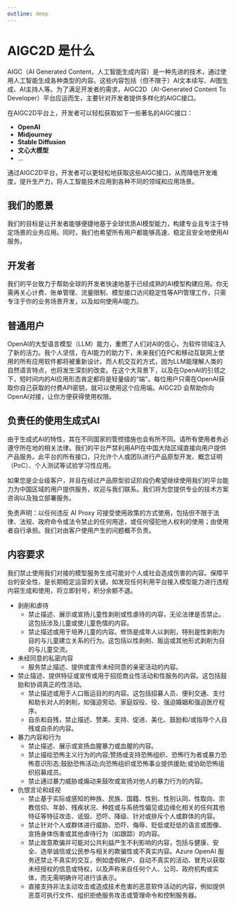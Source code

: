 ```yaml
---
outline: deep
---
```


# AIGC2D 是什么

AIGC（AI Generated
Content，人工智能生成内容）是一种先进的技术，通过使用人工智能生成各种类型的内容。这些内容包括（但不限于）AI文本续写、AI图生成、AI主持人等。为了满足开发者的需求，AIGC2D（AI-Generated
Content To Developer）平台应运而生，主要针对开发者提供多样化的AIGC接口。

在AIGC2D平台上，开发者可以轻松获取如下一些著名的AIGC接口：

- **OpenAI**
- **Midjourney**
- **Stable Diffusion**
- **文心大模型**
- ...

通过AIGC2D平台，开发者可以更轻松地获取这些AIGC接口，从而降低开发难度，提升生产力，将人工智能技术应用到各种不同的领域和应用场景。

## 我们的愿景

我们的目标是让开发者能够便捷地基于全球优质AI模型能力，构建专业且专注于特定场景的业务应用。同时，我们也希望所有用户都能够高速、稳定且安全地使用AI服务。

## 开发者

我们的平台致力于帮助全球的开发者快速地基于已经成熟的AI模型构建应用。你无需再关心计费、账单管理、流量限制、模型接口访问稳定性等API管理工作，只需专注于你的业务场景开发，以及如何使用AI能力。

## 普通用户

OpenAI的大型语言模型（LLM）能力，重燃了人们对AI的信心，为软件领域注入了新的活力。我个人坚信，在AI能力的助力下，未来我们在PC和移动互联网上使用的所有应用软件都将被重新设计。而人机交互的方式，因为LLM能理解人类的自然语言特点，也将发生深刻的改变。在这个大背景下，以及在OpenAI的引领之下，短时间内的AI应用形态肯定都将是轻量级的“端”。每位用户只需在OpenAI获取你自己获取的付费API密钥，就可以使用这个应用端。AIGC2D
会帮助你向OpenAI对接，让你方便获得使用权限。

## 负责任的使用生成式AI

由于生成式AI的特性，其在不同国家的管控措施也会有所不同。请所有使用者务必遵守所在地的相关法律。我们的平台严禁利用API在中国大陆区域直接向用户提供产品服务。此平台的所有接口，只允许个人或团队进行产品原型开发、概念证明（PoC）、个人测试等试验学习性应用。

如果您是企业级客户，并且在经过产品原型验证阶段仍希望继续使用我们的平台能力为中国区域的用户提供服务，欢迎与我们联系。我们将为您提供专业的技术方案咨询以及独立部署服务。

免责声明：以任何违反 AI Proxy 可接受使用政策的方式使用，包括但不限于法律、法规、政府命令或法令禁止的任何用途，或任何侵犯他人权利的使用；由使用者自行承担。我们对由客户使用产生的问题概不负责。

## 内容要求

我们禁止使用我们对接的模型服务生成可能对个人或社会造成伤害的内容。保障平台的安全性，是长期稳定运营的关键。如发现任何利用平台接入模型能力进行违规内容生成和使用，将立即封号，积分余额不退。

- 剥削和虐待
    - 禁止描述、展示或宣扬儿童性剥削或性虐待的内容，无论法律是否禁止。这包括涉及儿童或使儿童色情的内容。
    - 禁止描述或用于培养儿童的内容。修饰是成年人以剥削，特别是性剥削为目的与儿童建立关系的行为。这包括以性剥削、贩运或其他形式剥削为目的与儿童交流。
- 未经同意的私密内容
    - 服务禁止描述、提供或宣传未经同意的亲密活动的内容。
- 禁止描述、提供特征或宣传或用于招揽商业性活动和性服务的内容。这包括鼓励和协调真正的性活动。
    - 禁止描述或用于人口贩运目的的内容。这包括招募人员、便利交通、支付和助长对人的剥削，如强迫劳动、家庭奴役、役、强迫婚姻和强迫医疗程序。
    - 自杀和自残，禁止描述、赞美、支持、促进、美化、鼓励和/或指导个人自残或自杀的内容。
- 暴力内容和行为
    - 禁止描述、展示或宣扬血腥暴力或血腥的内容。
    - 禁止描绘恐怖主义行为的内容;赞扬或支持恐怖组织、恐怖行为者或暴力恐怖意识形态;鼓励恐怖活动;向恐怖组织或恐怖事业提供援助;或协助恐怖组织招募成员。
    - 禁止通过暴力威胁或煽动来鼓吹或宣扬对他人的暴力行为的内容。
- 仇恨言论和歧视
    - 禁止基于实际或感知的种族、民族、国籍、性别、性别认同、性取向、宗教信仰、年龄、残疾状况、种姓或与系统性偏见或边缘化相关的任何其他特征等特征攻击、诋毁、恐吓、降级、针对或排斥个人或群体的内容。
    - 禁止针对个人或群体进行威胁、恐吓、侮辱、贬低或贬低的语言或图像、宣扬身体伤害或其他虐待行为（如跟踪）的内容。
    - 禁止故意欺骗并可能对公共利益产生不利影响的内容，包括与健康、安全、选举诚信或公民参与相关的欺骗性或不真实内容。Azure
      OpenAI 服务还禁止不真实的交互，例如虚假帐户、自动不真实的活动、冒充以获取未经授权的信息或特权，以及声称来自任何个人、公司、政府机构或实体，而无需明确许可进行该表示。
    - 直接支持非法主动攻击或造成技术危害的恶意软件活动的内容，例如提供恶意可执行文件、组织拒绝服务攻击或管理命令和控制服务器。

